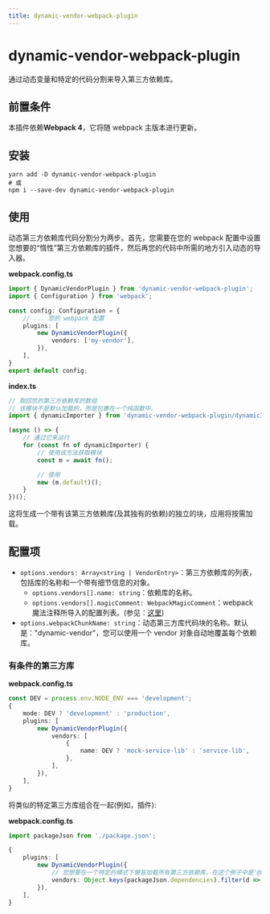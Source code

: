 ```yaml
---
title: dynamic-vendor-webpack-plugin
---
```


# dynamic-vendor-webpack-plugin <Badge text="v 1.0.0" />

通过动态变量和特定的代码分割来导入第三方依赖库。

## 前置条件

本插件依赖**Webpack 4**，它将随 webpack 主版本进行更新。

## 安装

```shell
yarn add -D dynamic-vendor-webpack-plugin
# 或
npm i --save-dev dynamic-vendor-webpack-plugin
```

## 使用

动态第三方依赖库代码分割分为两步。首先，您需要在您的 webpack 配置中设置您想要的“惰性”第三方依赖库的插件，然后再您的代码中所需的地方引入动态的导入器。

**webpack.config.ts**

```ts
import { DynamicVendorPlugin } from 'dynamic-vendor-webpack-plugin';
import { Configuration } from 'webpack';

const config: Configuration = {
    // ... 您的 webpack 配置
    plugins: [
        new DynamicVendorPlugin({
            vendors: ['my-vendor'],
        }),
    ],
}
export default config;
```

**index.ts**

```ts
// 取回您的第三方依赖库的数组
// 该模块不是默认加载的，而是包裹在一个纯函数中。
import { dynamicImporter } from 'dynamic-vendor-webpack-plugin/dynamicImporter';

(async () => {
    // 通过它来运行
    for (const fn of dynamicImporter) {
        // 使用该方法获取模块
        const m = await fn(); 

        // 使用
        new (m.default)();
    }
})();
```

这将生成一个带有该第三方依赖库(及其独有的依赖)的独立的块，应用将按需加载。

## 配置项

- `options.vendors: Array<string | VendorEntry>`：第三方依赖库的列表，包括库的名称和一个带有细节信息的对象。
  - `options.vendors[].name: string`：依赖库的名称。
  - `options.vendors[].magicComment: WebpackMagicComment`：webpack 魔法注释所导入的配置列表。(参见：[这里](https://webpack.js.org/api/module-methods/#import-))
- `options.webpackChunkName: string`：动态第三方库代码块的名称。默认是："dynamic-vendor"，您可以使用一个 vendor 对象自动地覆盖每个依赖库。

### 有条件的第三方库

**webpack.config.ts**

```ts
const DEV = process.env.NODE_ENV === 'development';
{
    mode: DEV ? 'development' : 'production',
    plugins: [
        new DynamicVendorPlugin({
            vendors: [
                {
                    name: DEV ? 'mock-service-lib' : 'service-lib',
                },
            ],
        }),
    ],
}
```

将类似的特定第三方库组合在一起(例如，插件):

**webpack.config.ts**

```ts
import packageJson from './package.json';

{
    plugins: [
        new DynamicVendorPlugin({
            // 您想要在一个特定的模式下懒盲加载所有第三方依赖库，在这个例子中是'@mylib/*'
            vendors: Object.keys(packageJson.dependencies).filter(d => d.startsWith('@mylib/')),
        }),
    ],
}
```























